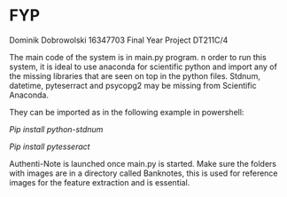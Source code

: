 # FYP
Dominik Dobrowolski 16347703 Final Year Project DT211C/4

The main code of the system is in main.py program. 
n order to run this system, it is ideal to use anaconda for scientific python and import any of the 
missing libraries that are seen on top in the python files. 
Stdnum, datetime, pyteserract and psycopg2 may be missing from Scientific Anaconda. 

They can be imported as in the following example in powershell:

*Pip install python-stdnum*

*Pip install pytesseract*

Authenti-Note is launched once main.py is started. 
Make sure the folders with images are in a directory called Banknotes, 
this is used for reference images for the feature extraction and is essential.
